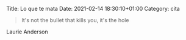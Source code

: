 Title: Lo que te mata
Date: 2021-02-14 18:30:10+01:00
Category: cita



> It's not the bullet that kills you, it's the hole

Laurie Anderson
